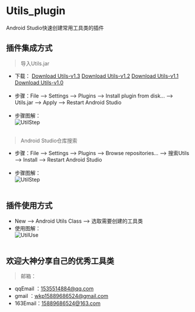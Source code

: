 # Utils_plugin   
Android Studio快速创建常用工具类的插件<br>
## 插件集成方式<br>
> 导入Utils.jar<br>
* 下载：
<a href="https://d1n3kg4j1bkixe.cloudfront.net/files/9898/37688/Utils.jar?updateId=37688&pluginId=9898">Download Utils-v1.3</a>
<a href="https://d1n3kg4j1bkixe.cloudfront.net/files/9898/37688/Utils.jar?updateId=37688&pluginId=9898">Download Utils-v1.2</a>
<a href="https://d1n3kg4j1bkixe.cloudfront.net/files/9898/37562/Utils.jar?updateId=37562&pluginId=9898">Download Utils-v1.1</a>
<a href="https://d1n3kg4j1bkixe.cloudfront.net/files/9898/37505/Utils.jar?updateId=37505&pluginId=9898">Download Utils-v1.0</a>
<br/><br/>
* 步骤：File --> Settings --> Plugins --> Install plugin from disk... --> Utils.jar --> Apply --> Restart Android Studio
<br><br>
* 步骤图解：<br>
![UtilStep](https://github.com/wkp111/Utils_plugin/blob/master/utils.gif "步骤图") 
<br><br>
> Android Studio仓库搜索<br>
* 步骤：File --> Settings --> Plugins --> Browse repositories... --> 搜索Utils --> Install --> Restart Android Studio<br><br>
* 步骤图解：<br>
![UtilStep](https://github.com/wkp111/Utils_plugin/blob/master/utils_re.gif "步骤图") <br><br>
## 插件使用方式<br>
* New --> Android Utils Class --> 选取需要创建的工具类<br>
* 使用图解：<br>
![UtilUse](https://github.com/wkp111/Utils_plugin/blob/master/utils_use.gif "使用图") <br><br>
## 欢迎大神分享自己的优秀工具类<br>
> 邮箱：<br>
* qqEmail ：1535514884@qq.com<br>
* gmail   ：wkp15889686524@gmail.com<br>
* 163Email：15889686524@163.com
